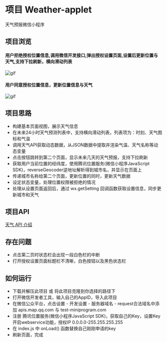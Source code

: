 # 项目 Weather-applet
天气预报微信小程序

## 项目浏览
#### 用户拒绝授权位置信息,调用微信开发接口,弹出授权设置页面,设置后更新位置与天气,支持下拉刷新，横向滑动列表
![gif](https://github.com/doraeige/Weather-applet/blob/master/images/arrow.png/01.gif)

#### 用户同意授权位置信息，更新位置信息与天气
![gif](https://github.com/doraeige/Weather-applet/blob/master/images/arrow.png/02.gif)

## 项目思路
- 构建基本页面视图，展示天气信息
- 在未来24小时天气预测列表中，支持横向滑动列表，列表项为：时刻、天气图标和气温
- 调用天气API获取动态数据，从JSON数据中提取并渲染气温、天气名称等动态变量
- 点击按钮跳转到第二个页面，显示未来几天的天气预报，支持下拉刷新
- 获取用户当前位置的经纬度，使用腾讯位置服务(微信小程序JavaScript SDK)，reverseGeocoder逆地址解析得到城市名，并显示在页面上
- 传递城市名称给第二个页面，更新位置的同时，更新天气数据
- 设定状态变量，处理位置权限被拒绝的情况
- 处理从设置页面返回后，通过 wx.getSetting 回调函数获取设置信息，同步更新城市和天气

## 项目API
[天气 API 介绍](https://github.com/udacity/cn-wechat-weather/blob/default-1-1/weather_api.md)

## 存在问题
- 点击第二页时状态栏会出现一段白色栏的中断
- 打开授权设置页面标题栏不清晰，白色按钮以及黑色状态栏

## 如何运行
- 下载并解压此项目 或 将此项目克隆到你选择的路径下
- 打开微信开发者工具，输入自己的AppID，导入此项目
- 在微信公众平台，点击设置 - 开发设置 - 服务器域名 - request合法域名中添加 apis.map.qq.com 与 test-miniprogram.com
- 注册 腾讯位置服务(微信小程序JavaScript SDK)，获取自己的Key，设置Key开启webservice功能，授权IP 0.0.0.0-255.255.255.255
- 在 index.js 中 onLoad() 函数替换自己刚刚申请的key
- 刷新页面，完成

